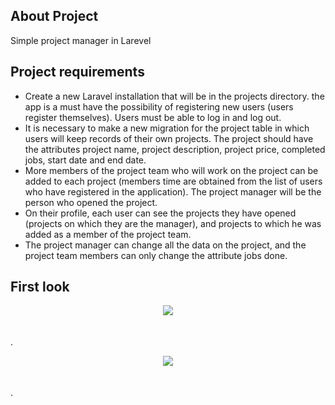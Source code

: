 
## About Project

Simple project manager in Larevel


## Project requirements 

- Create a new Laravel installation that will be in the projects directory. the app is a must have
the possibility of registering new users (users register themselves). Users must be able to
log in and log out.
- It is necessary to make a new migration for the project table in which users will keep records of their own
projects. The project should have the attributes project name, project description, project price, completed
jobs, start date and end date.
- More members of the project team who will work on the project can be added to each project (members
time are obtained from the list of users who have registered in the application). The project manager will be
the person who opened the project.
- On their profile, each user can see the projects they have opened (projects on which they are the manager), and
projects to which he was added as a member of the project team.
- The project manager can change all the data on the project, and the project team members can only change the attribute
jobs done.

## First look

<p align="center"><img src="https://i.imgur.com/EYX3kx1.png"  style="padding-bottom:20px;"></p>.

<p align="center"><img src="https://i.imgur.com/E2EvYM4.png" style="padding-bottom:20px;"></p>.
